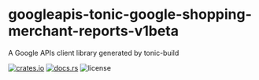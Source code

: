# googleapis-tonic-google-shopping-merchant-reports-v1beta

A Google APIs client library generated by tonic-build

[![crates.io](https://img.shields.io/crates/v/googleapis-tonic-google-shopping-merchant-reports-v1beta)](https://crates.io/crates/googleapis-tonic-google-shopping-merchant-reports-v1beta)
[![docs.rs](https://img.shields.io/docsrs/googleapis-tonic-google-shopping-merchant-reports-v1beta)](https://docs.rs/googleapis-tonic-google-shopping-merchant-reports-v1beta)
![license](https://img.shields.io/crates/l/googleapis-tonic-google-shopping-merchant-reports-v1beta)
